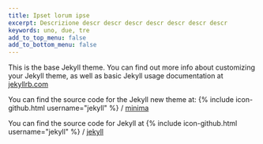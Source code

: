 ```yaml
---
title: Ipset lorum ipse
excerpt: Descrizione descr descr descr descr descr descr descr 
keywords: uno, due, tre
add_to_top_menu: false
add_to_bottom_menu: false
---
```


This is the base Jekyll theme. You can find out more info about customizing your Jekyll theme, as well as basic Jekyll usage documentation at [jekyllrb.com](http://jekyllrb.com/)

You can find the source code for the Jekyll new theme at:
{% include icon-github.html username="jekyll" %} /
[minima](https://github.com/jekyll/minima)

You can find the source code for Jekyll at
{% include icon-github.html username="jekyll" %} /
[jekyll](https://github.com/jekyll/jekyll)
